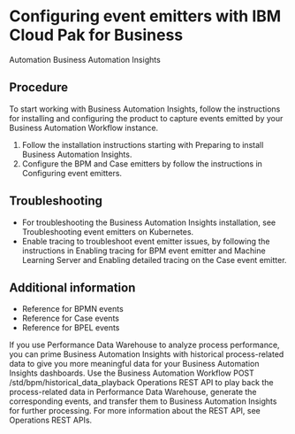 # Configuring event emitters with IBM Cloud Pak for Business
Automation
Business Automation Insights

## Procedure

To start working with Business Automation Insights, follow the
instructions for installing and configuring the product to capture events emitted by your Business Automation Workflow instance.

1. Follow the installation instructions starting with Preparing to install Business Automation Insights.
2. Configure the BPM and Case emitters by follow the instructions in Configuring event emitters.

## Troubleshooting

- For troubleshooting the Business Automation Insights installation, see
Troubleshooting event emitters on Kubernetes.
- Enable tracing to troubleshoot event emitter issues, by following the instructions in Enabling tracing for BPM event emitter and Machine Learning Server and Enabling detailed tracing on the Case event emitter.

## Additional information

- Reference for BPMN events
- Reference for Case events
- Reference for BPEL events

If you use
Performance Data Warehouse to analyze process performance, you can
prime Business Automation Insights with
historical process-related data to give you more meaningful data for
your Business Automation Insights dashboards.
Use the Business Automation Workflow POST /std/bpm/historical\_data\_playback Operations
REST API to play back the process-related data in Performance Data
Warehouse, generate the corresponding events, and transfer them to Business Automation Insights for
further processing. For more information about the REST API, see Operations REST APIs.